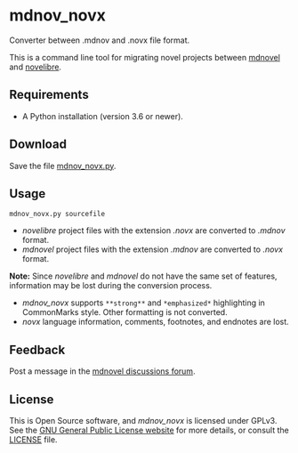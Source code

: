 # mdnov_novx

Converter between .mdnov and .novx file format.

This is a command line tool for migrating novel projects between 
[mdnovel](https://github.com/peter88213/mdnovel) and
[novelibre](https://github.com/peter88213/novelibre).

## Requirements

- A Python installation (version 3.6 or newer).

## Download

Save the file [mdnov_novx.py](https://raw.githubusercontent.com/peter88213/mdnov_novx/main/dist/mdnov_novx.py).

## Usage 

`mdnov_novx.py sourcefile`

- *novelibre* project files with the extension *.novx* are converted to *.mdnov* format.
- *mdnovel* project files with the extension *.mdnov* are converted to *.novx* format.

**Note:** Since *novelibre* and *mdnovel* do not have the same set of features, 
information may be lost during the conversion process. 

- *mdnov_novx* supports `**strong**` and `*emphasized*` highlighting in CommonMarks style. 
  Other formatting is not converted. 
- *novx* language information, comments, footnotes, and endnotes are lost. 

## Feedback

Post a message in the [mdnovel discussions forum](https://github.com/peter88213/mdnovel/discussions/).

## License

This is Open Source software, and *mdnov_novx* is licensed under GPLv3. See the
[GNU General Public License website](https://www.gnu.org/licenses/gpl-3.0.en.html) for more
details, or consult the [LICENSE](https://github.com/peter88213/mdnovel/blob/main/LICENSE) file.


